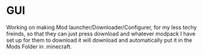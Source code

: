 # GUI

Working on making Mod launcher/Downloader/Configurer, for my less techy freinds, so that they can just press download and whatever modpack I have set up for them to download it will download and automatically put it in the Mods Folder in .minecraft. 

